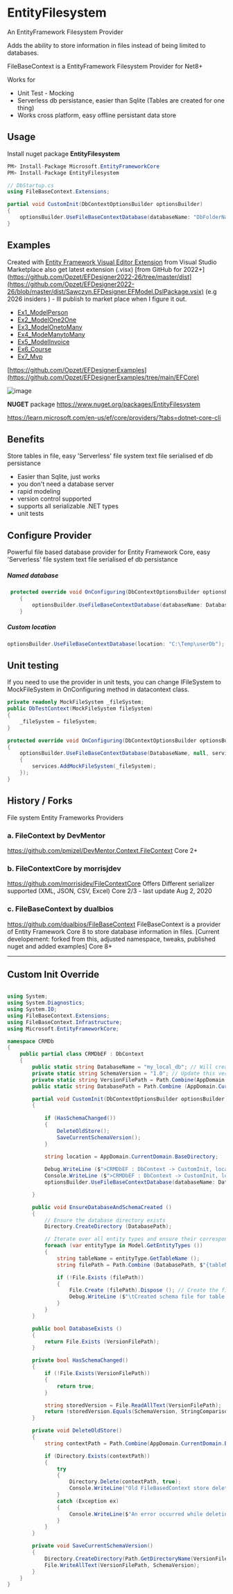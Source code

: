 # EntityFilesystem
An EntityFramework Filesystem Provider

Adds the ability to store information in files instead of being limited to databases.

FileBaseContext is a EntityFramework Filesystem Provider for Net8+

Works for
- Unit Test - Mocking
- Serverless db persistance, easier than Sqlite (Tables are created for one thing)
- Works cross platform, easy offline persistant data store
  
## Usage

Install nuget package **EntityFilesystem**
```csharp
PM> Install-Package Microsoft.EntityFrameworkCore
PM> Install-Package EntityFilesystem
```

```csharp
// DbStartup.cs
using FileBaseContext.Extensions;

partial void CustomInit(DbContextOptionsBuilder optionsBuilder)
{
    optionsBuilder.UseFileBaseContextDatabase(databaseName: "DbFolderName");
}
```

## Examples 

Created with [Entity Framework Visual Editor Extension](https://marketplace.visualstudio.com/items?itemName=michaelsawczyn.EFDesigner2022) from Visual Studio Marketplace also get latest extension (.visx) [from GitHub for 2022+](https://github.com/Opzet/EFDesigner2022-26/tree/master/dist](https://github.com/Opzet/EFDesigner2022-26/blob/master/dist/Sawczyn.EFDesigner.EFModel.DslPackage.vsix)  (e.g 2026 insiders )  - Ill publish to market place when I figure it out.


 - [Ex1_ModelPerson](https://github.com/Opzet/EFDesignerExamples/tree/main/EFCore/Ex1_ModelPerson)
 - [Ex2_ModelOne2One](https://github.com/Opzet/EFDesignerExamples/tree/main/EFCore/Ex2_ModelOne2One)
 - [Ex3_ModelOnetoMany](https://github.com/Opzet/EFDesignerExamples/tree/main/EFCore/Ex3_ModelOnetoMany)
 - [Ex4_ModeManytoMany](https://github.com/Opzet/EFDesignerExamples/tree/main/EFCore/Ex4_ModeManytoMany)
 - [Ex5_ModelInvoice](https://github.com/Opzet/EFDesignerExamples/tree/main/EFCore/Ex5_ModelInvoice)
 - [Ex6_Course](https://github.com/Opzet/EFDesignerExamples/tree/main/EFCore/Ex6_Course)
 - [Ex7_Mvp](https://github.com/Opzet/EFDesignerExamples/tree/main/EFCore/Ex7_Mvp)
   
[https://github.com/Opzet/EFDesignerExamples](https://github.com/Opzet/EFDesignerExamples/tree/main/EFCore)


![image](https://github.com/user-attachments/assets/eee0118c-d966-4835-9084-2e8922b9c72a)

**NUGET** package https://www.nuget.org/packages/EntityFilesystem 

https://learn.microsoft.com/en-us/ef/core/providers/?tabs=dotnet-core-cli

## Benefits
Store tables in file, easy 'Serverless' file system text file serialised ef db persistance

- Easier than Sqlite, just works 
- you don't need a database server
- rapid modeling
- version control supported
- supports all serializable .NET types
- unit tests


## Configure Provider
Powerful file based database provider for Entity Framework Core, easy 'Serverless' file system text file serialised ef db persistance
##### Named database 
```cs
 protected override void OnConfiguring(DbContextOptionsBuilder optionsBuilder)
    {
        optionsBuilder.UseFileBaseContextDatabase(databaseName: DatabaseName); 
    }
```
##### Custom location
```cs
optionsBuilder.UseFileBaseContextDatabase(location: "C:\Temp\userDb");
```

## Unit testing
If you need to use the provider in unit tests, you can change IFileSystem to MockFileSystem in OnConfiguring method in datacontext class.

```cs
private readonly MockFileSystem _fileSystem;
public DbTestContext(MockFileSystem fileSystem)
{
    _fileSystem = fileSystem;
}

protected override void OnConfiguring(DbContextOptionsBuilder optionsBuilder)
{
    optionsBuilder.UseFileBaseContextDatabase(DatabaseName, null, services =>
    {
        services.AddMockFileSystem(_fileSystem);
    });
}
```
## History / Forks

File system Entity Frameworks Providers

### a. FileContext by DevMentor 
https://github.com/pmizel/DevMentor.Context.FileContext
Core 2+ 

### b. FileContextCore by morrisjdev
https://github.com/morrisjdev/FileContextCore
Offers Different serializer supported (XML, JSON, CSV, Excel) 
Core 2/3 - last update Aug 2, 2020

### c. FileBaseContext by dualbios
https://github.com/dualbios/FileBaseContext
FileBaseContext is a provider of Entity Framework Core 8 to store database information in files. 
[Current developement: forked from this, adjusted namespace, tweaks, published nuget and added examples] 
Core 8+ 

---


## Custom Init Override

```cs

using System;
using System.Diagnostics;
using System.IO;
using FileBaseContext.Extensions;
using FileBaseContext.Infrastructure;
using Microsoft.EntityFrameworkCore;

namespace CRMDb
{
    public partial class CRMDbEF : DbContext
    {
        public static string DatabaseName = "my_local_db"; // Will create folder \bin\my_local_db and tables.json files
        private static string SchemaVersion = "1.0"; // Update this version when schema changes
        private static string VersionFilePath = Path.Combine(AppDomain.CurrentDomain.BaseDirectory, DatabaseName, "schema_version.txt");
        public static string DatabasePath = Path.Combine (AppDomain.CurrentDomain.BaseDirectory, DatabaseName);

        partial void CustomInit(DbContextOptionsBuilder optionsBuilder)
        {
        
            if (HasSchemaChanged())
            {
                DeleteOldStore();
                SaveCurrentSchemaVersion();
            }

            string location = AppDomain.CurrentDomain.BaseDirectory;
            
            Debug.WriteLine ($">CRMDbEF : DbContext -> CustomInit, location: '{location}, databaseName: '{DatabaseName}'");
            Console.WriteLine ($">CRMDbEF : DbContext -> CustomInit, location: '{location}, databaseName: '{DatabaseName}'");
            optionsBuilder.UseFileBaseContextDatabase(databaseName: DatabaseName, location: location);

        }

        public void EnsureDatabaseAndSchemaCreated ()
        {
            // Ensure the database directory exists
            Directory.CreateDirectory (DatabasePath);

            // Iterate over all entity types and ensure their corresponding files are created
            foreach (var entityType in Model.GetEntityTypes ())
            {
                string tableName = entityType.GetTableName ();
                string filePath = Path.Combine (DatabasePath, $"{tableName}.json");

                if (!File.Exists (filePath))
                {
                    File.Create (filePath).Dispose (); // Create the file and close it immediately
                    Debug.WriteLine ($"\tCreated schema file for table: {tableName}");
                }
            }
        }

        public bool DatabaseExists ()
        {
            return File.Exists (VersionFilePath);
        }

        private bool HasSchemaChanged()
        {
            if (!File.Exists(VersionFilePath))
            {
                return true;
            }

            string storedVersion = File.ReadAllText(VersionFilePath);
            return !storedVersion.Equals(SchemaVersion, StringComparison.OrdinalIgnoreCase);
        }

        private void DeleteOldStore()
        {
            string contextPath = Path.Combine(AppDomain.CurrentDomain.BaseDirectory, DatabaseName);

            if (Directory.Exists(contextPath))
            {
                try
                {
                    Directory.Delete(contextPath, true);
                    Console.WriteLine("Old FileBasedContext store deleted successfully.");
                }
                catch (Exception ex)
                {
                    Console.WriteLine($"An error occurred while deleting the context store: {ex.Message}");
                }
            }
        }

        private void SaveCurrentSchemaVersion()
        {
            Directory.CreateDirectory(Path.GetDirectoryName(VersionFilePath));
            File.WriteAllText(VersionFilePath, SchemaVersion);
        }
    }
}
```




